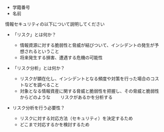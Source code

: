 * 学籍番号
* 名前

情報セキュリティの以下について説明してください
* 「リスク」とは何か？
	* 情報資源に対する脆弱性と脅威が結びついて、インシデントの発生が予想されるということ
	* 将来発生する損害、遭遇する危機の可能性

* 「リスク分析」とは何か？
	* リスクが顕在化し、インシデントとなる頻度や対策を行った場合のコストなどを調べること
	* 対象となる情報資産に関する脅威と脆弱性を把握し、その脅威と脆弱性からどのような
　　リスクがあるかを分析する
	
* リスク分析を行う必要性？
	* リスクに対する対応方法（セキュリティ）を決定するため
	* どこまで対応するかを検討するため
	
